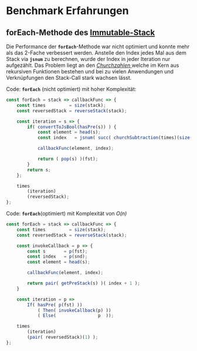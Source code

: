# Benchmark Erfahrungen

## forEach-Methode des [Immutable-Stack](../forschungsarbeit-ip5-lambda-kalkuel/immutable-stack.md#foreach-loop)

 Die Performance der **`forEach`**-Methode war nicht optimiert und konnte mehr als das 2-Fache verbessert werden. Anstelle den Index jedes Mal aus dem Stack via **`jsnum`** zu berechnen, wurde der Index in jeder Iteration nur aufgezählt. 
Das Problem liegt an den [_Churchzahlen_ ](../forschungsarbeit-ip5-lambda-kalkuel/church-encodings-zahlen-und-boolesche-werte.md#church-zahlen)welche im Kern aus rekursiven Funktionen bestehen und bei zu vielen Anwendungen und Verknüpfungen den Stack-Call stark wachsen lässt.

Code: **`forEach`** \(nicht optimiert\) mit hoher Komplexität:

```javascript
const forEach = stack => callbackFunc => {
    const times         = size(stack);
    const reversedStack = reverseStack(stack);

    const iteration = s => {
        if( convertToJsBool(hasPre(s)) ) {
            const element = head(s);
            const index   = jsnum( succ( churchSubtraction(times)(size(s) )));

            callbackFunc(element, index);

            return ( pop(s) )(fst);
        }
        return s;
    };

    times
        (iteration)
        (reversedStack);
};
```

Code: **`forEach`**\(optimiert\) mit Komplexität von _O\(n\)_

```javascript
const forEach = stack => callbackFunc => {
    const times         = size(stack);
    const reversedStack = reverseStack(stack);

    const invokeCallback = p => {
        const s       = p(fst);
        const index   = p(snd);
        const element = head(s);

        callbackFunc(element, index);

        return pair( getPreStack(s) )( index + 1 );
    }

    const iteration = p =>
        If( hasPre( p(fst) ))
            ( Then( invokeCallback(p) ))
            ( Else(                p  ));

    times
        (iteration)
        (pair( reversedStack)(1) );
};
```

  



